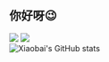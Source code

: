 ## 你好呀😉
![](https://img.shields.io/badge/python-3.10-orange?style=flat-square&logo=appveyor)  ![](https://img.shields.io/badge/dotaer-x.xx-oyellowgreen?style=flat-square&logo=appveyor)
<br>
![Xiaobai's GitHub stats](https://github-readme-stats.vercel.app/api?username=Xiaobai732&show_icons=true&theme=radical)
